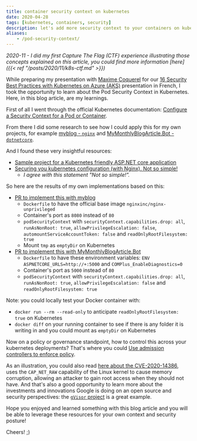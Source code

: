```yaml
---
title: container security context on kubernetes
date: 2020-04-28
tags: [kubernetes, containers, security]
description: let's add more security context to your containers on kubernetes
aliases:
    - /pod-security-context/
---
```

_2020-11 - I did my first Capture The Flag (CTF) experience illustrating those concepts explained on this article, you could find more information [here]({{< ref "/posts/2020/11/k8s-ctf.md" >}})_

While preparing my presentation with [Maxime Coquerel](https://www.linkedin.com/in/maximecoquerel) for our [16 Security Best Practices with Kubernetes on Azure (AKS)](https://youtu.be/BCDSXyrJUJQ) presentation in French, I took the opportunity to learn about the Pod Security Context in Kubernetes. Here, in this blog article, are my learnings.

First of all I went through the official Kubernetes documentation: [Configure a Security Context for a Pod or Container](https://kubernetes.io/docs/tasks/configure-pod-container/security-context/).

From there I did some research to see how I could apply this for my own projects, for example [myblog - `nginx`](https://github.com/mathieu-benoit/myblog) and [MyMonthlyBlogArticle.Bot - `dotnetcore`](https://github.com/mathieu-benoit/MyMonthlyBlogArticle.Bot).

And I found these very insightful resources:
- [Sample project for a Kubernetes friendly ASP.NET core application](https://github.com/Lybecker/k8s-friendly-aspnetcore)
- [Securing you kubernetes configuration (with Nginx). Not so simple!](https://blog.asksven.io/posts/securing-kubernetes-configuration)
    - _I agree with this statement "Not so simple!"._

So here are the results of my own implementations based on this:
- [PR to implement this with myblog](https://github.com/mathieu-benoit/myblog/pull/6)
    - `Dockerfile` to have the official base image `nginxinc/nginx-unprivileged`
    - Container's port as `8080` instead of `80`
    - `podSecurityContext` with `securityContext.capabilities.drop: all`, `runAsNonRoot: true`, `allowPrivilegeEscalation: false`, `automountServiceAccountToken: false` and `readOnlyRootFilesystem: true`
    - Mount `tmp` as `emptyDir` on Kubernetes
- [PR to implement this with MyMonthlyBlogArticle.Bot](https://github.com/mathieu-benoit/MyMonthlyBlogArticle.Bot/pull/35)
    - `Dockerfile` to have these environment variables: `ENV ASPNETCORE_URLS=http://+:5000` and `COMPlus_EnableDiagnostics=0`
    - Container's port as `5000` instead of `80`
    - `podSecurityContext` with `securityContext.capabilities.drop: all`, `runAsNonRoot: true`, `allowPrivilegeEscalation: false` and `readOnlyRootFilesystem: true`

Note: you could locally test your Docker container with:
- `docker run --rm --read-only` to anticipate `readOnlyRootFilesystem: true` on Kubernetes
- `docker diff` on your running container to see if there is any folder it is writing in and you could mount as `emptyDir` on Kubernetes

Now on a policy or governance standpoint, how to control this across your kubernetes deployments? That's where you could [Use admission controllers to enforce policy](https://cloud.google.com/kubernetes-engine/docs/how-to/hardening-your-cluster#admission_controllers).

As an illustration, you could also read [here about the CVE-2020-14386](https://cloud.google.com/blog/products/containers-kubernetes/how-gvisor-protects-google-cloud-services-from-cve-2020-14386), uses the `CAP_NET_RAW` capability of the Linux kernel to cause memory corruption, allowing an attacker to gain root access when they should not have. And that's also a good opportunity to learn more about the investments and innovations Google is doing on an open source and security perspectives: the [`gVisor` project](https://cloud.google.com/blog/products/gcp/open-sourcing-gvisor-a-sandboxed-container-runtime) is a great example.

Hope you enjoyed and learned something with this blog article and you will be able to leverage these resources for your own context and security posture!

Cheers! ;)